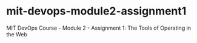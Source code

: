 # mit-devops-module2-assignment1
MIT DevOps Course - Module 2 - Assignment 1: The Tools of Operating in the Web
